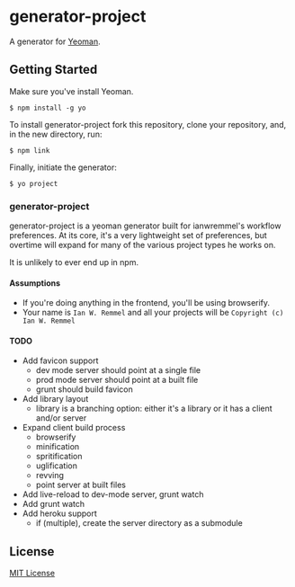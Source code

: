 # generator-project 

A generator for [Yeoman](http://yeoman.io).


## Getting Started

Make sure you've install Yeoman.

```
$ npm install -g yo
```

To install generator-project fork this repository, clone your repository, and, in the new directory, run:

```
$ npm link
```

Finally, initiate the generator:

```
$ yo project
```

### generator-project

generator-project is a yeoman generator built for ianwremmel's workflow preferences. At its core, it's a very lightweight set of preferences, but overtime will expand for many of the various project types he works on.

It is unlikely to ever end up in npm.

#### Assumptions

- If you're doing anything in the frontend, you'll be using browserify.
- Your name is `Ian W. Remmel` and all your projects will be `Copyright (c) Ian W. Remmel`

#### TODO

- Add favicon support
  - dev mode server should point at a single file
  - prod mode server should point at a built file
  - grunt should build favicon
- Add library layout
  - library is a branching option: either it's a library or it has a client and/or server
- Expand client build process
  - browserify
  - minification
  - spritification
  - uglification
  - revving
  - point server at built files
- Add live-reload to dev-mode server, grunt watch
- Add grunt watch
- Add heroku support
  - if (multiple), create the server directory as a submodule

## License

[MIT License](http://en.wikipedia.org/wiki/MIT_License)
